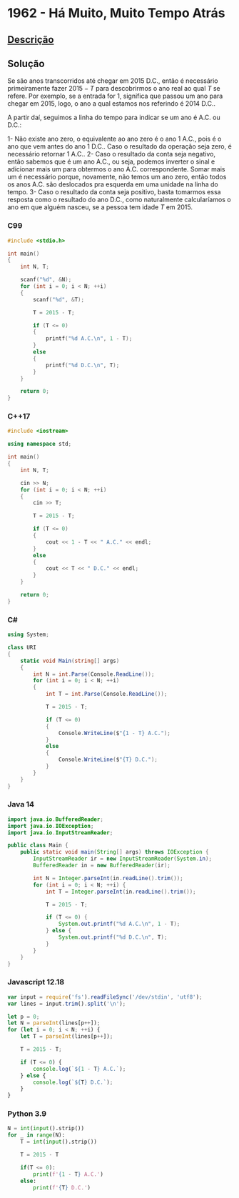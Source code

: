 # 1962 - Há Muito, Muito Tempo Atrás

## [Descrição](https://www.beecrowd.com.br/judge/pt/problems/view/1962)

## Solução

Se são anos transcorridos até chegar em 2015 D.C., então é necessário primeiramente fazer $2015 - T$ para descobrirmos o ano real ao qual $T$ se refere. Por exemplo, se a entrada for 1, significa que passou um ano para chegar em 2015, logo, o ano a qual estamos nos referindo é 2014 D.C..

A partir daí, seguimos a linha do tempo para indicar se um ano é A.C. ou D.C.:

1- Não existe ano zero, o equivalente ao ano zero é o ano 1 A.C., pois é o ano que vem antes do ano 1 D.C.. Caso o resultado da operação seja zero, é necessário retornar 1 A.C..
2- Caso o resultado da conta seja negativo, então sabemos que é um ano A.C., ou seja, podemos inverter o sinal e adicionar mais um para obtermos o ano A.C. correspondente. Somar mais um é necessário porque, novamente, não temos um ano zero, então todos os anos A.C. são deslocados pra esquerda em uma unidade na linha do tempo.
3- Caso o resultado da conta seja positivo, basta tomarmos essa resposta como o resultado do ano D.C., como naturalmente calcularíamos o ano em que alguém nasceu, se a pessoa tem idade $T$ em 2015.

### C99

```c
#include <stdio.h>

int main()
{
    int N, T;

    scanf("%d", &N);
    for (int i = 0; i < N; ++i)
    {
        scanf("%d", &T);

        T = 2015 - T;

        if (T <= 0)
        {
            printf("%d A.C.\n", 1 - T);
        }
        else
        {
            printf("%d D.C.\n", T);
        }
    }

    return 0;
}
```

### C++17

```cpp
#include <iostream>

using namespace std;

int main()
{
    int N, T;

    cin >> N;
    for (int i = 0; i < N; ++i)
    {
        cin >> T;

        T = 2015 - T;

        if (T <= 0)
        {
            cout << 1 - T << " A.C." << endl;
        }
        else
        {
            cout << T << " D.C." << endl;
        }
    }

    return 0;
}
```

### C#

```cs
using System;

class URI
{
    static void Main(string[] args)
    {
        int N = int.Parse(Console.ReadLine());
        for (int i = 0; i < N; ++i)
        {
            int T = int.Parse(Console.ReadLine());

            T = 2015 - T;

            if (T <= 0)
            {
                Console.WriteLine($"{1 - T} A.C.");
            }
            else
            {
                Console.WriteLine($"{T} D.C.");
            }
        }
    }
}
```

### Java 14

```java
import java.io.BufferedReader;
import java.io.IOException;
import java.io.InputStreamReader;

public class Main {
    public static void main(String[] args) throws IOException {
        InputStreamReader ir = new InputStreamReader(System.in);
        BufferedReader in = new BufferedReader(ir);

        int N = Integer.parseInt(in.readLine().trim());
        for (int i = 0; i < N; ++i) {
            int T = Integer.parseInt(in.readLine().trim());

            T = 2015 - T;

            if (T <= 0) {
                System.out.printf("%d A.C.\n", 1 - T);
            } else {
                System.out.printf("%d D.C.\n", T);
            }
        }
    }
}
```

### Javascript 12.18

```js
var input = require('fs').readFileSync('/dev/stdin', 'utf8');
var lines = input.trim().split('\n');

let p = 0;
let N = parseInt(lines[p++]);
for (let i = 0; i < N; ++i) {
    let T = parseInt(lines[p++]);

    T = 2015 - T;

    if (T <= 0) {
        console.log(`${1 - T} A.C.`);
    } else {
        console.log(`${T} D.C.`);
    }
}
```

### Python 3.9

```py
N = int(input().strip())
for _ in range(N):
    T = int(input().strip())

    T = 2015 - T

    if(T <= 0):
        print(f'{1 - T} A.C.')
    else:
        print(f'{T} D.C.')
```